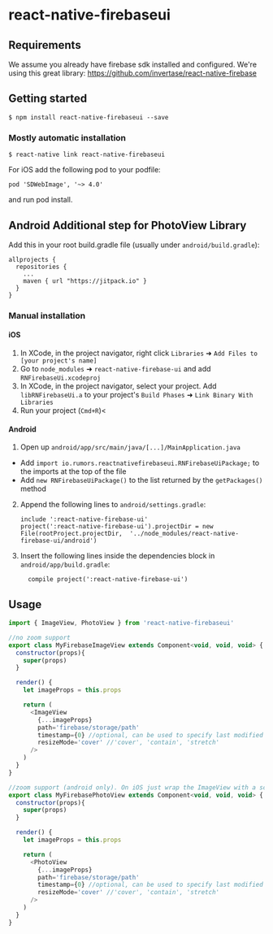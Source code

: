 
# react-native-firebaseui

## Requirements
We assume you already have firebase sdk installed and configured.
We're using this great library:
https://github.com/invertase/react-native-firebase

## Getting started

`$ npm install react-native-firebaseui --save`

### Mostly automatic installation

`$ react-native link react-native-firebaseui`

For iOS add the following pod to your podfile:
```
pod 'SDWebImage', '~> 4.0'
```
and run pod install.

## Android Additional step for PhotoView Library

Add this in your root build.gradle file (usually under `android/build.gradle`):
```
allprojects {
  repositories {
    ...
    maven { url "https://jitpack.io" }
  }
}
```

### Manual installation


#### iOS

1. In XCode, in the project navigator, right click `Libraries` ➜ `Add Files to [your project's name]`
2. Go to `node_modules` ➜ `react-native-firebase-ui` and add `RNFirebaseUi.xcodeproj`
3. In XCode, in the project navigator, select your project. Add `libRNFirebaseUi.a` to your project's `Build Phases` ➜ `Link Binary With Libraries`
4. Run your project (`Cmd+R`)<

#### Android

1. Open up `android/app/src/main/java/[...]/MainApplication.java`
  - Add `import io.rumors.reactnativefirebaseui.RNFirebaseUiPackage;` to the imports at the top of the file
  - Add `new RNFirebaseUiPackage()` to the list returned by the `getPackages()` method
2. Append the following lines to `android/settings.gradle`:
  	```
  	include ':react-native-firebase-ui'
  	project(':react-native-firebase-ui').projectDir = new File(rootProject.projectDir, 	'../node_modules/react-native-firebase-ui/android')
  	```
3. Insert the following lines inside the dependencies block in `android/app/build.gradle`:
  	```
      compile project(':react-native-firebase-ui')
  	```


## Usage
```javascript
import { ImageView, PhotoView } from 'react-native-firebaseui'

//no zoom support
export class MyFirebaseImageView extends Component<void, void, void> {
  constructor(props){
    super(props)
  }

  render() {
    let imageProps = this.props

    return (
      <ImageView
        {...imageProps}
        path='firebase/storage/path'
        timestamp={0} //optional, can be used to specify last modified time for same storage path
        resizeMode='cover' //'cover', 'contain', 'stretch'
      />
    )
  }
}

//zoom support (android only). On iOS just wrap the ImageView with a scroll view
export class MyFirebasePhotoView extends Component<void, void, void> {
  constructor(props){
    super(props)
  }

  render() {
    let imageProps = this.props

    return (
      <PhotoView
        {...imageProps}
        path='firebase/storage/path'
        timestamp={0} //optional, can be used to specify last modified time for same storage path
        resizeMode='cover' //'cover', 'contain', 'stretch'
      />
    )
  }
}
```
